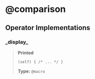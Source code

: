 # **@comparison**

## Operator Implementations

### \_display\_

>**Printed**
>
>```spwn
>(self) { /* ... */ }
>```
>
>**Type:** `@macro`
>
